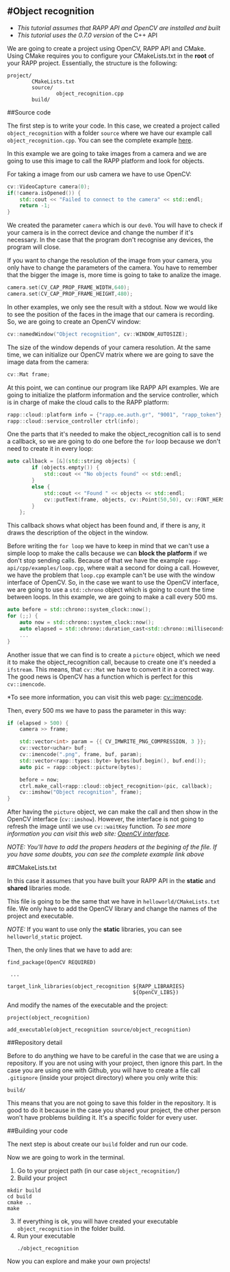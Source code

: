 #Object recognition
-----------------

* *This tutorial assumes that RAPP API and OpenCV are installed and built*
* *This tutorial uses the 0.7.0 version* of the C++ API

We are going to create a project using OpenCV, RAPP API and CMake.
Using CMake requires you to configure your CMakeLists.txt in the **root** of your RAPP project.
Essentially, the structure is the following:

```
project/
        CMakeLists.txt
        source/
                object_recognition.cpp
        build/
```

##Source code

The first step is to write your code.
In this case, we created a project called `object_recognition` with a folder `source` where we have our
example call `object_recognition.cpp`.
You can see the complete example [here](source/object_recognition.cpp).

In this example we are going to take images from a camera and we are going to use this image
to call the RAPP platform and look for objects.

For taking a image from our usb camera we have to use OpenCV:

```cpp
cv::VideoCapture camera(0); 
if(!camera.isOpened()) { 
    std::cout << "Failed to connect to the camera" << std::endl;
    return -1;
}
```

We created the parameter `camera` which is our `dev0`. You will have to check if your camera is
in the correct device and change the number if it's necessary. In the case that the program
don't recognise any devices, the program will close.

If you want to change the resolution of the image from your camera, you only have to change 
the parameters of the camera. You have to remember that the bigger the image is, more time is 
going to take to analize the image.

```cpp
camera.set(CV_CAP_PROP_FRAME_WIDTH,640);
camera.set(CV_CAP_PROP_FRAME_HEIGHT,480);
```

In other examples, we only see the result with a stdout. Now we would like to see the position
of the faces in the image that our camera is recording. So, we are going to create an OpenCV window:

```cpp
cv::namedWindow("Object recognition", cv::WINDOW_AUTOSIZE);
```

The size of the window depends of your camera resolution.
At the same time, we can initialize our OpenCV matrix where we are going to save the image data
from the camera:

```cpp
cv::Mat frame;
```

At this point, we can continue our program like RAPP API examples.
We are going to initialize the platform information and the service controller, which is in charge
of make the cloud calls to the RAPP platform:

```cpp
rapp::cloud::platform info = {"rapp.ee.auth.gr", "9001", "rapp_token"}; 
rapp::cloud::service_controller ctrl(info);
```

One the parts that it's needed to make the object_recognition call is to send a callback, 
so we are going to do one before the `for` loop because we don't need to create it in every loop:

```cpp
auto callback = [&](std::string objects) { 
        if (objects.empty()) {
            std::cout << "No objects found" << std::endl;
        }
        else {
            std::cout << "Found " << objects << std::endl;
            cv::putText(frame, objects, cv::Point(50,50), cv::FONT_HERSHEY_PLAIN, 2, cv::Scalar(0, 0, 255), 2);
        }
    };

```

This callback shows what object has been found and, if there is any, 
it draws the description of the object in the window.

Before writing the `for loop` we have to keep in mind that we can't use a simple loop
to make the calls because we can **block the platform** if we don't stop sending calls. 
Because of that we have the example `rapp-api/cpp/examples/loop.cpp`, where wait a second 
for doing a call. However, we have the problem that `loop.cpp` example can't be use with
the window interface of OpenCV. So, in the case we want to use the OpenCV interface, we are
going to use a `std::chrono` object which is going to count the time between loops.
In this example, we are going to make a call every 500 ms.

```cpp
auto before = std::chrono::system_clock::now();
for (;;) {
    auto now = std::chrono::system_clock::now();
    auto elapsed = std::chrono::duration_cast<std::chrono::milliseconds>(now - before).count(); 
    ...
}
```

Another issue that we can find is to create a `picture` object, which we need it to make the object_recognition call,
because to create one it's needed a `ifstream`. This means, that `cv::Mat` we have to convert it in a correct way. 
The good news is OpenCV has a function which is perfect for this `cv::imencode`.

*To see more information, you can visit this web page: [cv::imencode](http://docs.opencv.org/2.4/modules/highgui/doc/reading_and_writing_images_and_video.html).

Then, every 500 ms we have to pass the parameter in this way:

```cpp
if (elapsed > 500) {
    camera >> frame;

    std::vector<int> param = {{ CV_IMWRITE_PNG_COMPRESSION, 3 }};
    cv::vector<uchar> buf;
    cv::imencode(".png", frame, buf, param);
    std::vector<rapp::types::byte> bytes(buf.begin(), buf.end());
    auto pic = rapp::object::picture(bytes);

    before = now;
    ctrl.make_call<rapp::cloud::object_recognition>(pic, callback);
    cv::imshow("Object recognition", frame);
}
```

After having the `picture` object, we can make the call and then show in the OpenCV interface (`cv::imshow`).
However, the interface is not going to refresh the image until we use `cv::waitKey` function.
*To see more information you can visit this web site: [OpenCV interface](http://docs.opencv.org/2.4/modules/highgui/doc/user_interface.html).*

*NOTE: You'll have to add the propers headers at the begining of the file. If you have some doubts, you can see the complete example link above*

##CMakeLists.txt

In this case it assumes that you have built your RAPP API in the **static** and **shared** libraries mode.

This file is going to be the same that we have in `helloworld/CMakeLists.txt` file.
We only have to add the OpenCV library and change the names of the project and executable.

*NOTE:* If you want to use only the **static** libraries, you can see `helloworld_static` project.

Then, the only lines that we have to add are:

```
find_package(OpenCV REQUIRED)

 ...

target_link_libraries(object_recognition ${RAPP_LIBRARIES}
                                         ${OpenCV_LIBS})

```

And modify the names of the executable and the project:

```
project(object_recognition)

add_executable(object_recognition source/object_recognition)
```

##Repository detail

Before to do anything we have to be careful in the case that we are using a repository.
If you are not using with your project, then ignore this part.
In the case you are using one with Github, you will have to create a file call `.gitignore`
(inside your project directory) where you only write this:

```
build/
```

This means that you are not going to save this folder in the repository. It is good to do it
because in the case you shared your project, the other person won't have problems building it.
It's a specific folder for every user.

##Building your code

The next step is about create our `build` folder and run our code.

Now we are going to work in the terminal.

1. Go to your project path (in our case `object_recognition/`)
2. Build your project
```
mkdir build
cd build 
cmake ..
make
```

3. If everything is ok, you will have created your executable `object_recognition` in the folder build.
4. Run your executable
    ```
    ./object_recognition
    ```

Now you can explore and make your own projects!
